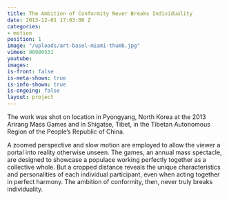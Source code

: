 ```yaml
---
title: The Ambition of Conformity Never Breaks Individuality
date: 2013-12-01 17:03:00 Z
categories:
- motion
position: 1
image: "/uploads/art-basel-miami-thumb.jpg"
vimeo: 90980531
youtube: 
images: 
is-front: false
is-meta-shown: true
is-info-shown: true
is-ongoing: false
layout: project
---
```


The work was shot on location in Pyongyang, North Korea at the 2013 Arirang Mass Games and in Shigatse, Tibet, in the Tibetan Autonomous Region of the People’s Republic of China. 

A zoomed perspective and slow motion are employed to allow the viewer a portal into reality otherwise unseen. The games, an annual mass spectacle, are designed to showcase a populace working perfectly together as a collective whole. But a cropped distance reveals the unique characteristics and personalities of each individual participant, even when acting together in perfect harmony. The ambition of conformity, then, never truly breaks individuality.